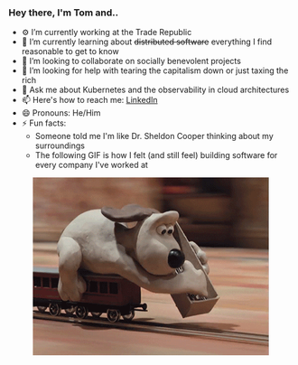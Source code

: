<!--<p align="center">
  <img alt="GitHub Profile Metrics" src="./github-metrics.svg" />
</p>-->

### Hey there, I'm Tom and..

- ⚙️ I’m currently working at the Trade Republic
- 🌱 I’m currently learning about ~~distributed software~~ everything I find reasonable to get to know
- 👯 I’m looking to collaborate on socially benevolent projects
- 🤔 I’m looking for help with tearing the capitalism down or just taxing the rich
- 💬 Ask me about Kubernetes and the observability in cloud architectures
- 📫 Here's how to reach me: [LinkedIn](https://www.linkedin.com/in/7onn)
- 😄 Pronouns: He/Him
- ⚡ Fun facts: 
  - Someone told me I'm like Dr. Sheldon Cooper thinking about my surroundings
  - The following GIF is how I felt (and still feel) building software for every company I've worked at


<p align="center">
  <img alt="building the path" src="./giphy.gif" />
</p>

